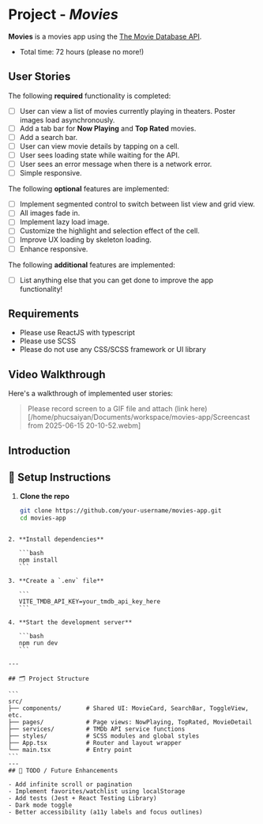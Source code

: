 # Project - _Movies_

**Movies** is a movies app using the [The Movie Database API](https://developers.themoviedb.org/3).

- Total time: 72 hours (please no more!)

## User Stories

The following **required** functionality is completed:

- [ ] User can view a list of movies currently playing in theaters. Poster images load asynchronously.
- [ ] Add a tab bar for **Now Playing** and **Top Rated** movies.
- [ ] Add a search bar.
- [ ] User can view movie details by tapping on a cell.
- [ ] User sees loading state while waiting for the API.
- [ ] User sees an error message when there is a network error.
- [ ] Simple responsive.

The following **optional** features are implemented:

- [ ] Implement segmented control to switch between list view and grid view.
- [ ] All images fade in.
- [ ] Implement lazy load image.
- [ ] Customize the highlight and selection effect of the cell.
- [ ] Improve UX loading by skeleton loading.
- [ ] Enhance responsive.

The following **additional** features are implemented:

- [ ] List anything else that you can get done to improve the app functionality!

## Requirements

- Please use ReactJS with typescript
- Please use SCSS
- Please do not use any CSS/SCSS framework or UI library

## Video Walkthrough

Here's a walkthrough of implemented user stories:

> Please record screen to a GIF file and attach (link here)[/home/phucsaiyan/Documents/workspace/movies-app/Screencast from 2025-06-15 20-10-52.webm]

## Introduction

## 🔧 Setup Instructions

1. **Clone the repo**
   ```bash
   git clone https://github.com/your-username/movies-app.git
   cd movies-app
   ```

````

2. **Install dependencies**

   ```bash
   npm install
   ```

3. **Create a `.env` file**

   ```
   VITE_TMDB_API_KEY=your_tmdb_api_key_here
   ```

4. **Start the development server**

   ```bash
   npm run dev
   ```

---

## 🗂️ Project Structure

```
src/
├── components/       # Shared UI: MovieCard, SearchBar, ToggleView, etc.
├── pages/            # Page views: NowPlaying, TopRated, MovieDetail
├── services/         # TMDb API service functions
├── styles/           # SCSS modules and global styles
├── App.tsx           # Router and layout wrapper
└── main.tsx          # Entry point
```
---
## 📌 TODO / Future Enhancements

- Add infinite scroll or pagination
- Implement favorites/watchlist using localStorage
- Add tests (Jest + React Testing Library)
- Dark mode toggle
- Better accessibility (a11y labels and focus outlines)
````

